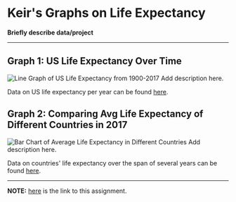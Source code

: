 # Keir's Graphs on Life Expectancy
**Briefly describe data/project**

---

## Graph 1: US Life Expectancy Over Time
![Line Graph of US Life Expectancy from 1900-2017](https://github.com/keirkeenan/hw_02/blob/main/US_life_expectancy(1900-2017).jpg)
Add description here.

Data on US life expectancy per year can be found [here](https://www.linkedin.com/pulse/looking-american-life-expectancy-python-json-stephen-stirling/?articleId=6487269192968998912).


## Graph 2: Comparing Avg Life Expectancy of Different Countries in 2017
![Bar Chart of Average Life Expectancy in Different Countries]()
Add description here.

Data on countries' life expectancy over the span of several years can be found [here](https://ourworldindata.org/grapher/life-expectancy-at-birth-total-years?tab=chart).

---

**NOTE:** [here](https://github.com/mikeizbicki/cmc-csci040/tree/2021fall/hw_02) is the link to this assignment.
